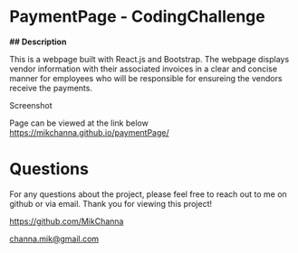 # PaymentPage - CodingChallenge


**## Description**

This is a webpage built with React.js and Bootstrap.  The webpage displays vendor information with their associated invoices in a clear and concise manner for employees who will  be responsible for ensureing the vendors receive the payments.  

Screenshot






Page can be viewed at the link below
https://mikchanna.github.io/paymentPage/ 



# Questions

For any questions about the project, please feel free to reach out to me on github or via email.  Thank you for viewing this project!

https://github.com/MikChanna

channa.mik@gmail.com